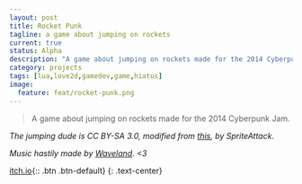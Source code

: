 ```yaml
---
layout: post
title: Rocket Punk
tagline: a game about jumping on rockets
current: true
status: Alpha
description: "A game about jumping on rockets made for the 2014 Cyberpunk Jam."
category: projects
tags: [lua,love2d,gamedev,game,hiatus]
image:
  feature: feat/rocket-punk.png
---
```


> A game about jumping on rockets made for the 2014 Cyberpunk Jam.

*The jumping dude is CC BY-SA 3.0, modified from [this](http://opengameart.org/content/crash-test-dummy), by SpriteAttack.*

*Music hastily made by [Waveland](http://waveland.bandcamp.com/). <3*

[itch.io](http://lemtzas.itch.io/rocket-punk){:: .btn .btn-default}
{: .text-center}